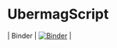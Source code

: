 # UbermagScript

| Binder | [![Binder](https://mybinder.org/badge_logo.svg)](https://mybinder.org/v2/gh/rongpan316/UbermagScript/master?filepath=Notebook%2FCompositeMagnet_3Layer_biner.ipynb) |

